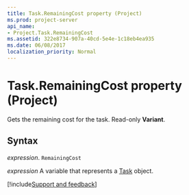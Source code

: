 ```yaml
---
title: Task.RemainingCost property (Project)
ms.prod: project-server
api_name:
- Project.Task.RemainingCost
ms.assetid: 322e8734-907a-40cd-5e4e-1c18eb4ea935
ms.date: 06/08/2017
localization_priority: Normal
---
```



# Task.RemainingCost property (Project)

Gets the remaining cost for the task. Read-only  **Variant**.


## Syntax

_expression_. `RemainingCost`

_expression_ A variable that represents a [Task](./Project.Task.md) object.

[!include[Support and feedback](~/includes/feedback-boilerplate.md)]